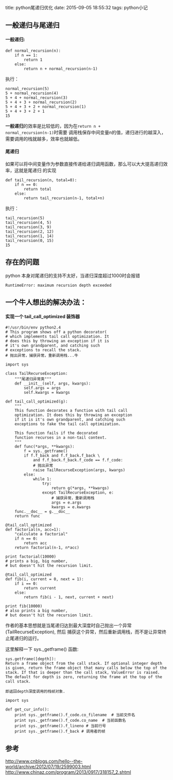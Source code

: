title: python尾递归优化
date: 2015-09-05 18:55:32
tags: python小记

## 一般递归与尾递归
#### 一般递归:

    def normal_recursion(n):
        if n == 1:
            return 1
        else:
            return n + normal_recursion(n-1)

执行：

    normal_recursion(5)
    5 + normal_recursion(4)
    5 + 4 + normal_recursion(3)
    5 + 4 + 3 + normal_recursion(2)
    5 + 4 + 3 + 2 + normal_recursion(1)
    5 + 4 + 3 + 2 + 1
    15

<strong>一般递归</strong>的效率是比较低的，因为在<code>return n + normal_recursion(n-1)</code>时需要
调用栈保存中间变量n的值，递归进行的越深入，需要调用的栈就越多，效率也就越低。<br/>

#### 尾递归
如果可以将中间变量作为参数直接传递给递归调用函数，那么可以大大提高递归效率，这就是尾递归
的实现

    def tail_recursion(n, total=0):
        if n == 0:
            return total
        else:
            return tail_recursion(n-1, total+n)

执行：

    tail_recursion(5)
    tail_recursion(4, 5)
    tail_recursion(3, 9)
    tail_recursion(2, 12)
    tail_recursion(1, 14)
    tail_recursion(0, 15)
    15

## 存在的问题
python 本身对尾递归的支持不太好，当递归深度超过1000时会报错

    RuntimeError: maximum recursion depth exceeded

## 一个牛人想出的解决办法：
#### 实现一个 tail_call_optimized 装饰器

    #!/usr/bin/env python2.4
    # This program shows off a python decorator(
    # which implements tail call optimization. It
    # does this by throwing an exception if it is
    # it's own grandparent, and catching such
    # exceptions to recall the stack.
    # 抛出异常，捕获异常，重新调用栈...牛

    import sys

    class TailRecurseException:
        """尾递归异常类"""
        def __init__(self, args, kwargs):
            self.args = args
            self.kwargs = kwargs

    def tail_call_optimized(g):
        """
        This function decorates a function with tail call
        optimization. It does this by throwing an exception
        if it is it's own grandparent, and catching such
        exceptions to fake the tail call optimization.

        This function fails if the decorated
        function recurses in a non-tail context.
        """
        def func(*args, **kwargs):
            f = sys._getframe()
            if f.f_back and f.f_back.f_back \
                and f.f_back.f_back.f_code == f.f_code:
                # 抛出异常
                raise TailRecurseException(args, kwargs)
            else:
                while 1:
                    try:
                        return g(*args, **kwargs)
                    except TailRecurseException, e:
                        # 捕获异常，重新调用栈
                        args = e.args
                        kwargs = e.kwargs
        func.__doc__ = g.__doc__
        return func

    @tail_call_optimized
    def factorial(n, acc=1):
        "calculate a factorial"
        if n == 0:
            return acc
        return factorial(n-1, n*acc)

    print factorial(10000)
    # prints a big, big number,
    # but doesn't hit the recursion limit.

    @tail_call_optimized
    def fib(i, current = 0, next = 1):
        if i == 0:
            return current
        else:
            return fib(i - 1, next, current + next)

    print fib(10000)
    # also prints a big number,
    # but doesn't hit the recursion limit.


作者的基本思想就是当尾递归达到最大深度时自己抛出一个异常(TailRecurseException), 然后
捕获这个异常，然后重新调用栈，而不是让异常终止尾递归的运行。<br/>

这里解释一下 sys._getframe() 函数:<br/>

    sys.getframe([depth]):
    Return a frame object from the call stack. If optional integer depth is given, return the frame object that many calls below the top of the stack. If that is deeper than the call stack, ValueError is raised. The default for depth is zero, returning the frame at the top of the call stack.

    即返回depth深度调用的栈帧对象.

    import sys

    def get_cur_info():
        print sys._getframe().f_code.co_filename  # 当前文件名
        print sys._getframe().f_code.co_name  # 当前函数名
        print sys._getframe().f_lineno # 当前行号
        print sys._getframe().f_back # 调用者的帧

## 参考
http://www.cnblogs.com/hello--the-world/archive/2012/07/19/2599003.html<br/>
http://www.chinaz.com/program/2013/0917/318157_2.shtml
